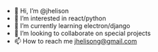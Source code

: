 - 👋 Hi, I’m @jhelison
- 👀 I’m interested in react/python
- 🌱 I’m currently learning electron/django
- 💞️ I’m looking to collaborate on special projects
- 📫 How to reach me jhelisong@gmail.com

<!---
jhelison/jhelison is a ✨ special ✨ repository because its `README.md` (this file) appears on your GitHub profile.
You can click the Preview link to take a look at your changes.
--->

